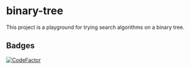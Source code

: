 # binary-tree
This project is a playground for trying search algorithms on a binary tree.

## Badges
[![CodeFactor](https://www.codefactor.io/repository/github/gauket/binary-tree/badge)](https://www.codefactor.io/repository/github/gauket/binary-tree)